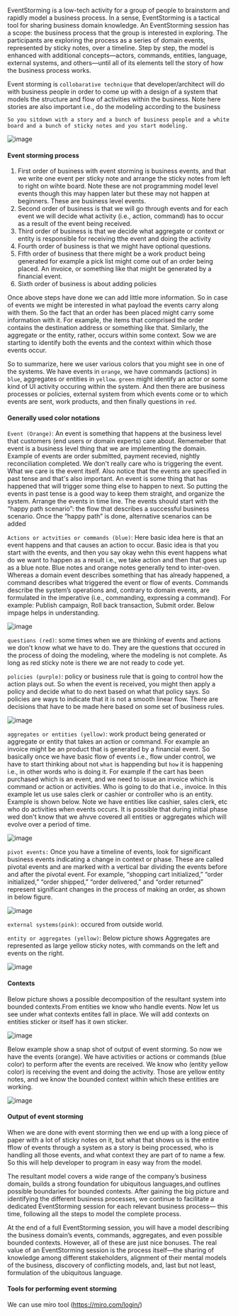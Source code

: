 EventStorming is a low-tech activity for a group of people to brainstorm and rapidly model a business process. In a sense, EventStorming is a tactical tool for sharing business domain knowledge. An EventStorming session has a scope: the business process that the group is interested in exploring. The participants are exploring the process as a series of domain events, represented by sticky notes, over a timeline. Step by step, the model is enhanced with additional concepts—actors, commands, entities, language,  external systems, and others—until all of its elements tell the story of how the business process works.

Event storming is `collobarative technique` that developer/architect will do with business people in order to come up with a design of a system that models the structure and flow of activities within the business. Note here stories are also important i.e., do the modeling according to the business

`So you sitdown with a story and a bunch of business people and a white board and a bunch of sticky notes and you start modeling.`

![image](https://user-images.githubusercontent.com/10434795/197523522-e3afe931-c7b1-4a5f-b579-b86ad8a6e35e.png)

#### Event storming process

1. First order of business with event storming is business events, and that we write one event per sticky note and arrange the sticky notes from left to right on wihte board. Note these are not programming model level events though this may happen later but these may not happen at beginners. These are business level events.
2. Second order of business is that we will go through events and for each event we will decide what activity (i.e., action, command) has to occur as a result of the event being received.
3. Third order of business is that we decide what aggregate or context or entity is responsible for receiving tthe event and doing the activity
4. Fourth order of business is that we might have optional questions.
5. Fifth order of business that there might be a work product being generated for example a pick list might come out of an order being placed. An invoice, or something like that might be generated by a financial event.
6. Sixth order of business is about adding policies

Once above steps have done we can add little more information. So in case of events we might be interested in what payload the events carry along with them. So the fact that an order has been placed might carry some information with it. For example, the items that comprised the order contains the destination address or something like that. Similarly, the aggregate or the entity, rather, occurs within some context. Sow we are starting to identify both the events and the context within which those events occur.

So to summarize, here we user various colors that you might see in one of the systems. We have events in `orange`, we have commands (actions) in `blue`, aggregates or entities in `yellow`. `green` might identify an actor or some kind of UI activity occuring within the system. And then there are business processes or policies, external system from which events come or to which events are sent, work products, and then finally questions in `red`.

#### Generally used color notations

`Event (Orange)`: An event is something that happens at the business level that customers (end users or domain experts) care about. Rememeber that event is a business level thing that we are implementing the domain. Example of events are order submitted, payment recevied, nightly reconciliation completed. We don't really care who is triggering the event. What we care is the event itself. Also notice that the events are specified in past tense and that's also important. An event is some thing that has happened that will trigger some thing else to happen to next. So putting the events in past tense is a good way to keep them straight, and organize the system. Arrange the events in time line. The events should start with the “happy path scenario”: the flow that describes a successful business scenario. Once the “happy path” is done, alternative scenarios can be added

`Actions or actvities or commands (blue)`: Here basic idea here is that an event happens and that causes an action to occur. Basic idea is that you start with the events, and then you say okay wehn this event happens what do we want to happen as a result i.e., we take action and then that goes up as a blue note. Blue notes and orange notes generally tend to inter-oven. Whereas a domain event describes something that has already happened, a command describes what triggered the event or flow of events. Commands describe the system’s operations and, contrary to domain events, are formulated in the imperative (i.e., commanding, expressing a command). For example: Publish campaign, Roll back transaction, Submit order. Below impage helps in understanding.

![image](https://user-images.githubusercontent.com/10434795/203340143-bba5f7cf-f2de-4910-b67f-6bb3a7957197.png)

`questions (red)`: some times when we are thinking of events and actions we don't know what we have to do. They are the questions that occured in the process of doing the modeling, where the modeling is not complete. As long as red sticky note is there we are not ready to code yet.

`policies (purple)`: policy or business rule that is going to control how the action plays out. So when the event is received, you might then apply a policy and decide what to do next based on what that policy says. So policies are ways to indicate that it is not a smooth linear flow. There are decisions that have to be made here based on some set of business rules.

![image](https://user-images.githubusercontent.com/10434795/203341248-62a5828c-eb2f-4b53-87d0-868b7b81b909.png)

`aggregates or entities (yellow)`: work product being generated or aggregate or entity that takes an action or command. For example an invoice might be an product that is generated by a financial event. So basically once we have basic flow of events i.e., flow under control, we have to start thinking about not `what` is happending but `how` it is happening i.e., in other words who is doing it. For example if the cart has been purchased which is an event, and we need to issue an invoice which is command or action or activities. Who is going to do that i.e., invoice. In this example let us use sales clerk or cashier or controller who is an entity. Example is shown below. Note we have entities like cashier, sales clerk, etc who do activities when events occurs. It is possible that during initial phase wed don't know that we ahvve covered all entities or aggregates which will evolve over a period of time.

![image](https://user-images.githubusercontent.com/10434795/203937753-95184c69-9c4a-4545-ad8a-3a41f40ee9b1.png)

`pivot events:` Once you have a timeline of events, look for significant business events indicating a change in context or phase. These are called pivotal
events and are marked with a vertical bar dividing the events before and after the pivotal event. For example, “shopping cart initialized,” “order initialized,” “order shipped,” “order delivered,” and “order returned” represent significant changes in the process of making an order, as shown in below figure.

![image](https://user-images.githubusercontent.com/10434795/203343077-180ae161-b02c-43c6-80e8-4fa66b02f8f3.png)

`external systems(pink)`: occured from outside world.

`entity or aggregates (yellow)`: Below picture shows Aggregates are represented as large yellow sticky notes, with commands on the left and events on the right.

![image](https://user-images.githubusercontent.com/10434795/197548112-a26e3487-1e41-447d-9135-065bb39585f9.png)

#### Contexts
Below picture shows a possible decomposition of the resultant system into bounded contexts.From entities we know who handle events. Now let us see under what contexts entites fall in place. We will add contexts on entities sticker or itself has it own sticker. 

![image](https://user-images.githubusercontent.com/10434795/197548480-cdfc1e94-c80a-409f-907f-d93f81bf3b4f.png)

Below example show a snap shot of output of event storming. So now we have the events (orange). We have activities or actions or commands (blue color) to perform after the events are received. We know who (entity yellow color) is receiving the event and doing the activity. Those are yellow entity notes, and we know the bounded context within which these entities are working.

![image](https://user-images.githubusercontent.com/10434795/203941988-34fa09c8-a31f-409e-bae3-16f96b7f4cbe.png)




#### Output of event storming

When we are done with event storming then we end up with a long piece of paper with a lot of sticky notes on it, but what that shows us is the entire fflow of events through a system as a story is being processed, who is handling all those events, and what context they are part of to name a few.  So this will help developer to program in easy way from the model.

The resultant model covers a wide range of the company’s business domain, builds a strong foundation for ubiquitous languages,and outlines possible boundaries for bounded contexts. After gaining the big picture and identifying the different business processes, we continue to facilitate a dedicated EventStorming session for each relevant business process—  this time, following all the steps to model the complete process.

At the end of a full EventStorming session, you will have a model describing the business domain’s events, commands, aggregates, and even possible bounded contexts.
However, all of these are just nice bonuses. The real value of an EventStorming session is the process itself—the sharing of knowledge among different stakeholders,
alignment of their mental models of the business, discovery of conflicting models, and, last but not least, formulation of the ubiquitous language.

#### Tools for performing event storming

We can use miro tool (https://miro.com/login/)




